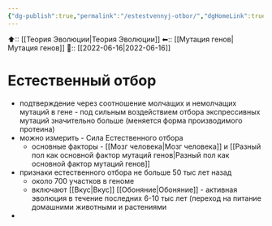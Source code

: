 ```yaml
---
{"dg-publish":true,"permalink":"/estestvennyj-otbor/","dgHomeLink":true,"dgPassFrontmatter":false}
---
```



⬆:: [[Теория Эволюции|Теория Эволюции]]
⬅:: [[Мутация генов|Мутация генов]]
📅:: [[2022-06-16|2022-06-16]]

# Естественный отбор
- подтверждение через соотношение молчащих и немолчащих мутаций в гене - под сильным воздействием отбора экспрессивных мутаций значительно больше (меняется форма производимого протеина)
- можно измерить - Сила Естественного отбора
	- основные факторы - [[Мозг человека|Мозг человека]] и [[Разный пол как основной фактор мутаций генов|Разный пол как основной фактор мутаций генов]]
- признаки естественного отбора не больше 50 тыс лет  назад 
	- около 700 участков в геноме
	- включают [[Вкус|Вкус]] [[Обоняние|Обоняние]] - активная эволюция в течение последних 6-10 тыс лет (переход на питание домашними животными и растениями
-  